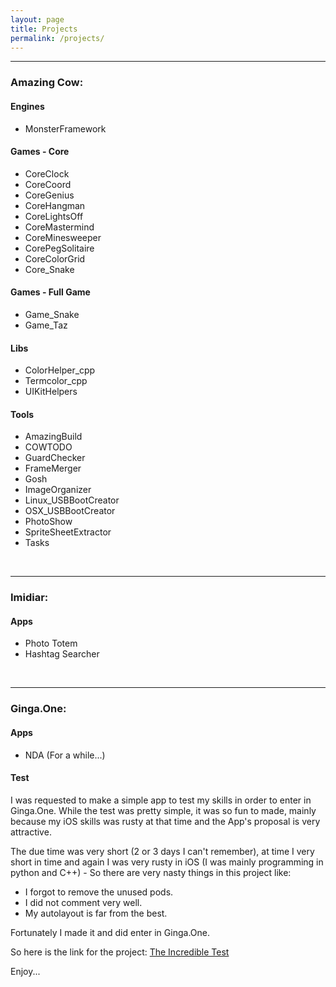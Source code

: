 ```yaml
---
layout: page
title: Projects
permalink: /projects/
---
```


<!-- ####################################################################### -->
<!-- ####################################################################### -->

<hr>

### Amazing Cow:

<!-- ####################################################################### -->

#### Engines

<!-- COWTODO: Write about MonsterFramework -->

* MonsterFramework


<!-- ####################################################################### -->

#### Games - Core

<!-- COWTODO: Write about each project -->
<!-- COWTODO: Update the projects list -->

* CoreClock 
* CoreCoord
* CoreGenius
* CoreHangman
* CoreLightsOff
* CoreMastermind
* CoreMinesweeper
* CorePegSolitaire
* CoreColorGrid
* Core_Snake


<!-- ####################################################################### -->

#### Games - Full Game

<!-- COWTODO: Write about each project -->
<!-- COWTODO: Update the projects list -->

* Game_Snake
* Game_Taz


<!-- ####################################################################### -->

#### Libs

<!-- COWTODO: Write about each project -->
<!-- COWTODO: Update the projects list -->

* ColorHelper_cpp
* Termcolor_cpp
* UIKitHelpers


<!-- ####################################################################### -->

#### Tools

<!-- COWTODO: Write about each project -->
<!-- COWTODO: Update the projects list -->

* AmazingBuild
* COWTODO
* GuardChecker
* FrameMerger
* Gosh
* ImageOrganizer
* Linux_USBBootCreator
* OSX_USBBootCreator
* PhotoShow
* SpriteSheetExtractor
* Tasks


<!-- ####################################################################### -->
<!-- ####################################################################### -->
<br>
<hr>

### Imidiar:

<!-- ####################################################################### -->

#### Apps

<!-- COWTODO: Write about Photo Totem -->
<!-- COWTODO: Write about Hashtag Searcher -->

* Photo Totem
* Hashtag Searcher

<!-- ####################################################################### -->
<!-- ####################################################################### -->
<br>
<hr>

### Ginga.One:

<!-- ####################################################################### -->

#### Apps

* NDA (For a while...)

#### Test
I was requested to make a simple app to test my skills in order to enter in 
Ginga.One. While the test was pretty simple, it was so fun to made, mainly 
because my iOS skills was rusty at that time and the App's proposal is very 
attractive.

The due time was very short (2 or 3 days I can't remember), at time I very short
in time and again I was very rusty in iOS (I was mainly programming in python 
and C++) - So there are very nasty things in this project like:

* I forgot to remove the unused pods.
* I did not comment very well.
* My autolayout is far from the best.

Fortunately I made it and did enter in Ginga.One.

<!-- COWTODO: Add the link -->
So here is the link for the project: [The Incredible Test]()

Enjoy...



